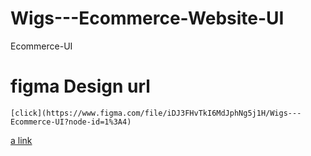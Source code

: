# Wigs---Ecommerce-Website-UI
Ecommerce-UI

# figma Design url 

    [click](https://www.figma.com/file/iDJ3FHvTkI6MdJphNg5j1H/Wigs---Ecommerce-UI?node-id=1%3A4)


[a link](https://www.figma.com/file/iDJ3FHvTkI6MdJphNg5j1H/Wigs---Ecommerce-UI?node-id=1%3A4)
